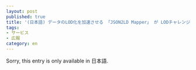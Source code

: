 ```yaml
---
layout: post
published: true
title: '(日本語) データのLOD化を加速させる 「JSON2LD Mapper」 が LODチャレンジ 2017 アイデア部門で優秀賞を受賞しました'
tags:
- サービス
- 広報
category: en
---
```


Sorry, this entry is only available in 日本語.
